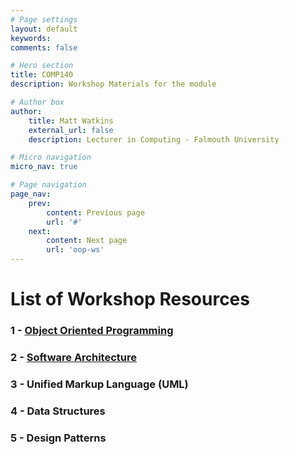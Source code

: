 ```yaml
---
# Page settings
layout: default
keywords:
comments: false

# Hero section
title: COMP140
description: Workshop Materials for the module

# Author box
author:
    title: Matt Watkins
    external_url: false
    description: Lecturer in Computing - Falmouth University

# Micro navigation
micro_nav: true

# Page navigation
page_nav:
    prev:
        content: Previous page
        url: '#'
    next:
        content: Next page
        url: 'oop-ws'
---
```


# List of Workshop Resources

### 1 - [Object Oriented Programming](../oop-ws "OOP")
### 2 - [Software Architecture](../software-ws "Software Architecture")
### 3 - Unified Markup Language (UML)
### 4 - Data Structures
### 5 - Design Patterns
    